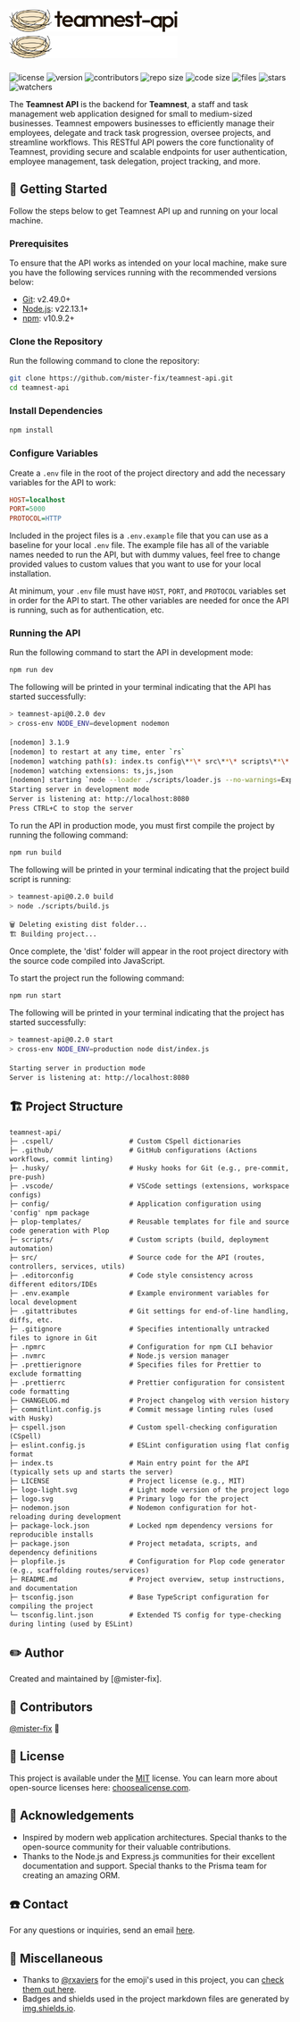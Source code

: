 <!-- @format -->

# <img src="./logo.svg#gh-light-mode-only" alt="teamnest-api logo light" height="40" /><img src="./logo-light.svg#gh-dark-mode-only" alt="teamnest-api logo light" height="40" />

![license](https://img.shields.io/github/license/mister-fix/teamnest-api?color=blue)
![version](https://img.shields.io/github/v/tag/mister-fix/teamnest-api?label=version)
![contributors](https://img.shields.io/static/v1?label=contributors&message=1&color=success)
![repo size](https://img.shields.io/github/repo-size/mister-fix/teamnest-api?color=yellow)
![code size](https://img.shields.io/github/languages/code-size/mister-fix/teamnest-api?color=red)
![files](https://img.shields.io/github/directory-file-count/mister-fix/teamnest-api?color=skyblue)
![stars](https://img.shields.io/github/stars/mister-fix/teamnest-api?style=social)
![watchers](https://img.shields.io/github/watchers/mister-fix/teamnest-api?style=social)

The **Teamnest API** is the backend for **Teamnest**, a staff and task management web application designed for small to
medium-sized businesses. Teamnest empowers businesses to efficiently manage their employees, delegate and track task
progression, oversee projects, and streamline workflows. This RESTful API powers the core functionality of Teamnest,
providing secure and scalable endpoints for user authentication, employee management, task delegation, project tracking,
and more.

## 🚀 Getting Started

Follow the steps below to get Teamnest API up and running on your local machine.

### Prerequisites

To ensure that the API works as intended on your local machine, make sure you have the following services running with
the recommended versions below:

- [Git](https://git-scm.com/downloads): v2.49.0+
- [Node.js](https://nodejs.org/en/about/previous-releases): v22.13.1+
- [npm](https://npmjs.com/package/npm?activeTab=versions): v10.9.2+

### Clone the Repository

Run the following command to clone the repository:

```bash
git clone https://github.com/mister-fix/teamnest-api.git
cd teamnest-api
```

### Install Dependencies

```bash
npm install
```

### Configure Variables

Create a `.env` file in the root of the project directory and add the necessary variables for the API to work:

```ini
HOST=localhost
PORT=5000
PROTOCOL=HTTP
```

Included in the project files is a `.env.example` file that you can use as a baseline for your local `.env` file. The
example file has all of the variable names needed to run the API, but with dummy values, feel free to change provided
values to custom values that you want to use for your local installation.

At minimum, your `.env` file must have `HOST`, `PORT`, and `PROTOCOL` variables set in order for the API to start. The
other variables are needed for once the API is running, such as for authentication, etc.

### Running the API

Run the following command to start the API in development mode:

```bash
npm run dev
```

The following will be printed in your terminal indicating that the API has started successfully:

```bash
> teamnest-api@0.2.0 dev
> cross-env NODE_ENV=development nodemon

[nodemon] 3.1.9
[nodemon] to restart at any time, enter `rs`
[nodemon] watching path(s): index.ts config\**\* src\**\* scripts\**\*
[nodemon] watching extensions: ts,js,json
[nodemon] starting `node --loader ./scripts/loader.js --no-warnings=ExperimentalWarning ./index.ts`
Starting server in development mode
Server is listening at: http://localhost:8080
Press CTRL+C to stop the server
```

To run the API in production mode, you must first compile the project by running the following command:

```bash
npm run build
```

The following will be printed in your terminal indicating that the project build script is running:

```bash
> teamnest-api@0.2.0 build
> node ./scripts/build.js

🗑️ Deleting existing dist folder...
🏗️ Building project...
```

Once complete, the 'dist' folder will appear in the root project directory with the source code compiled into
JavaScript.

To start the project run the following command:

```bash
npm run start
```

The following will be printed in your terminal indicating that the project has started successfully:

```bash
> teamnest-api@0.2.0 start
> cross-env NODE_ENV=production node dist/index.js

Starting server in production mode
Server is listening at: http://localhost:8080
```

## 🏗️ Project Structure

```ASCII
teamnest-api/
├─ .cspell/                   # Custom CSpell dictionaries
├─ .github/                   # GitHub configurations (Actions workflows, commit linting)
├─ .husky/                    # Husky hooks for Git (e.g., pre-commit, pre-push)
├─ .vscode/                   # VSCode settings (extensions, workspace configs)
├─ config/                    # Application configuration using 'config' npm package
├─ plop-templates/            # Reusable templates for file and source code generation with Plop
├─ scripts/                   # Custom scripts (build, deployment automation)
├─ src/                       # Source code for the API (routes, controllers, services, utils)
├─ .editorconfig              # Code style consistency across different editors/IDEs
├─ .env.example               # Example environment variables for local development
├─ .gitattributes             # Git settings for end-of-line handling, diffs, etc.
├─ .gitignore                 # Specifies intentionally untracked files to ignore in Git
├─ .npmrc                     # Configuration for npm CLI behavior
├─ .nvmrc                     # Node.js version manager
├─ .prettierignore            # Specifies files for Prettier to exclude formatting
├─ .prettierrc                # Prettier configuration for consistent code formatting
├─ CHANGELOG.md               # Project changelog with version history
├─ commitlint.config.js       # Commit message linting rules (used with Husky)
├─ cspell.json                # Custom spell-checking configuration (CSpell)
├─ eslint.config.js           # ESLint configuration using flat config format
├─ index.ts                   # Main entry point for the API (typically sets up and starts the server)
├─ LICENSE                    # Project license (e.g., MIT)
├─ logo-light.svg             # Light mode version of the project logo
├─ logo.svg                   # Primary logo for the project
├─ nodemon.json               # Nodemon configuration for hot-reloading during development
├─ package-lock.json          # Locked npm dependency versions for reproducible installs
├─ package.json               # Project metadata, scripts, and dependency definitions
├─ plopfile.js                # Configuration for Plop code generator (e.g., scaffolding routes/services)
├─ README.md                  # Project overview, setup instructions, and documentation
├─ tsconfig.json              # Base TypeScript configuration for compiling the project
└─ tsconfig.lint.json         # Extended TS config for type-checking during linting (used by ESLint)
```

## ✏️ Author

Created and maintained by [@mister-fix].

## 👀 Contributors

[@mister-fix](https://github.com/mister-fix/) 🐉

## 📜 License

This project is available under the [MIT](./LICENSE) license. You can learn more about open-source licenses here:
[choosealicense.com](https://choosealicense.com/).

## 🙏 Acknowledgements

- Inspired by modern web application architectures. Special thanks to the open-source community for their valuable
  contributions.
- Thanks to the Node.js and Express.js communities for their excellent documentation and support. Special thanks to the
  Prisma team for creating an amazing ORM.

## ☎️ Contact

For any questions or inquiries, send an email [here](mailto:hellostephenwm@gmail.com).

## 🧶 Miscellaneous

- Thanks to [@rxaviers](https://github.com/rxaviers/) for the emoji's used in this project, you can
  [check them out here](https://gist.github.com/rxaviers/7360908).
- Badges and shields used in the project markdown files are generated by [img.shields.io](https://img.shields.io/).
